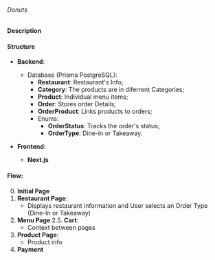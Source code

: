 ###### Donuts
#### Description

#### Structure

- **Backend**: 
  - Database (Prisma PostgreSQL):
    - **Restaurant**: Restaurant's Info;
    - **Category**: The products are in diferrent Categories;
    - **Product**: Individual menu items;
    - **Order**: Stores order Details;
    - **OrderProduct**: Links products to orders;
    - Enums:
      - **OrderStatus**: Tracks the order's status;
      - **OrderType**: Dine-in or Takeaway.

- **Frontend**:
  - **Next.js**

#### Flow:

0. **Initial Page**
1. **Restaurant Page**:
    - Displays restaurant information and User selects an Order Type (Dine-In or Takeaway)
2. **Menu Page**
2.5. **Cart**:
    - Context between pages
3. **Product Page**:
    - Product info
4. **Payment**